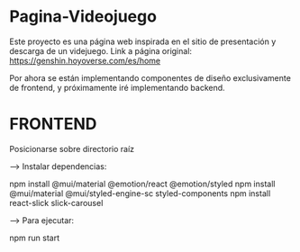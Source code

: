 # Pagina-Videojuego

Este proyecto es una página web inspirada en el sitio de presentación y descarga de un videjuego.
Link a página original: https://genshin.hoyoverse.com/es/home

Por ahora se están implementando componentes de diseño exclusivamente de frontend, y próximamente iré implementando backend.


# FRONTEND

Posicionarse sobre directorio raíz

--> Instalar dependencias:

npm install @mui/material @emotion/react @emotion/styled
npm install @mui/material @mui/styled-engine-sc styled-components
npm install react-slick slick-carousel


--> Para ejecutar:

npm run start
